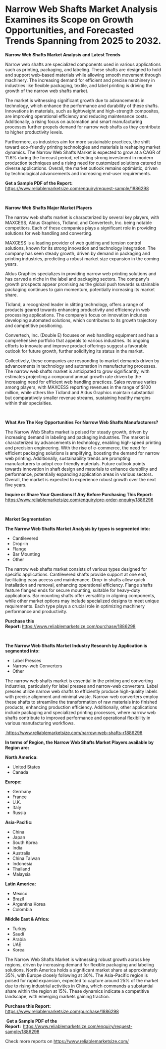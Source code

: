 <p><h1>Narrow Web Shafts Market Analysis Examines its Scope on Growth Opportunities, and Forecasted Trends Spanning from 2025 to 2032.</h1></p><p><strong>Narrow Web Shafts Market Analysis and Latest Trends</strong></p>
<p><p>Narrow web shafts are specialized components used in various applications such as printing, packaging, and labeling. These shafts are designed to hold and support web-based materials while allowing smooth movement through machinery. The increasing demand for efficient and precise machinery in industries like flexible packaging, textile, and label printing is driving the growth of the narrow web shafts market. </p><p>The market is witnessing significant growth due to advancements in technology, which enhance the performance and durability of these shafts. Innovations in materials, such as lightweight and high-strength composites, are improving operational efficiency and reducing maintenance costs. Additionally, a rising focus on automation and smart manufacturing processes further propels demand for narrow web shafts as they contribute to higher productivity levels.</p><p>Furthermore, as industries aim for more sustainable practices, the shift toward eco-friendly printing technologies and materials is reshaping market dynamics. The Narrow Web Shafts Market is expected to grow at a CAGR of 11.6% during the forecast period, reflecting strong investment in modern production techniques and a rising need for customized solutions catered to diverse applications. Overall, the market outlook remains optimistic, driven by technological advancements and increasing end-user requirements.</p></p>
<p><strong>Get a Sample PDF of the Report:&nbsp;</strong> <a href="https://www.reliablemarketsize.com/enquiry/request-sample/1886298?utm_campaign=2461&utm_medium=2&utm_source=Github&utm_content=ia&utm_term=11042025&utm_id=narrow-web-shafts">https://www.reliablemarketsize.com/enquiry/request-sample/1886298</a></p>
<p>&nbsp;</p>
<p><strong>Narrow Web Shafts Major Market Players</strong></p>
<p><p>The narrow web shafts market is characterized by several key players, with MAXCESS, Aldus Graphics, Tidland, and Convertech, Inc. being notable competitors. Each of these companies plays a significant role in providing solutions for web handling and converting.</p><p>MAXCESS is a leading provider of web guiding and tension control solutions, known for its strong innovation and technology integration. The company has seen steady growth, driven by demand in packaging and printing industries, predicting a robust market size expansion in the coming years.</p><p>Aldus Graphics specializes in providing narrow web printing solutions and has carved a niche in the label and packaging sectors. The company's growth prospects appear promising as the global push towards sustainable packaging continues to gain momentum, potentially increasing its market share.</p><p>Tidland, a recognized leader in slitting technology, offers a range of products geared towards enhancing productivity and efficiency in web processing applications. The company’s focus on innovation includes developing automated solutions, which contributes to its growth trajectory and competitive positioning.</p><p>Convertech, Inc. (Double E) focuses on web handling equipment and has a comprehensive portfolio that appeals to various industries. Its ongoing efforts to innovate and improve product offerings suggest a favorable outlook for future growth, further solidifying its status in the market.</p><p>Collectively, these companies are responding to market demands driven by advancements in technology and automation in manufacturing processes. The narrow web shafts market is anticipated to grow significantly, with estimates projecting a compound annual growth rate driven by the increasing need for efficient web handling practices. Sales revenue varies among players, with MAXCESS reporting revenues in the range of $100 million, while others like Tidland and Aldus Graphics maintain substantial but comparatively smaller revenue streams, sustaining healthy margins within their specialties.</p></p>
<p>&nbsp;</p>
<p><strong>What Are The Key Opportunities For Narrow Web Shafts Manufacturers?</strong></p>
<p><p>The Narrow Web Shafts market is poised for steady growth, driven by increasing demand in labeling and packaging industries. The market is characterized by advancements in technology, enabling high-speed printing and precision engineering. With the rise of e-commerce, the need for efficient packaging solutions is amplifying, boosting the demand for narrow web printing. Additionally, sustainability trends are prompting manufacturers to adopt eco-friendly materials. Future outlook points towards innovation in shaft design and materials to enhance durability and performance, potentially expanding application areas in various sectors. Overall, the market is expected to experience robust growth over the next five years.</p></p>
<p><strong>Inquire or Share Your Questions If Any Before Purchasing This Report:</strong> <a href="https://www.reliablemarketsize.com/enquiry/pre-order-enquiry/1886298?utm_campaign=2461&utm_medium=2&utm_source=Github&utm_content=ia&utm_term=11042025&utm_id=narrow-web-shafts">https://www.reliablemarketsize.com/enquiry/pre-order-enquiry/1886298</a></p>
<p>&nbsp;</p>
<p><strong>Market Segmentation</strong></p>
<p><strong>The Narrow Web Shafts Market Analysis by types is segmented into:</strong></p>
<p><ul><li>Cantilevered</li><li>Drop-in</li><li>Flange</li><li>Bar Mounting</li><li>Other</li></ul></p>
<p><p>The narrow web shafts market consists of various types designed for specific applications. Cantilevered shafts provide support at one end, facilitating easy access and maintenance. Drop-in shafts allow quick installation and removal, enhancing operational efficiency. Flange shafts feature flanged ends for secure mounting, suitable for heavy-duty applications. Bar mounting shafts offer versatility in aligning components, while other market options may include specialized designs to meet unique requirements. Each type plays a crucial role in optimizing machinery performance and productivity.</p></p>
<p><strong>Purchase this Report:&nbsp;</strong><a href="https://www.reliablemarketsize.com/purchase/1886298?utm_campaign=2461&utm_medium=2&utm_source=Github&utm_content=ia&utm_term=11042025&utm_id=narrow-web-shafts">https://www.reliablemarketsize.com/purchase/1886298</a></p>
<p>&nbsp;</p>
<p><strong>The Narrow Web Shafts Market Industry Research by Application is segmented into:</strong></p>
<p><ul><li>Label Presses</li><li>Narrow-web Converters</li><li>Other</li></ul></p>
<p><p>The narrow web shafts market is essential in the printing and converting industries, particularly for label presses and narrow-web converters. Label presses utilize narrow web shafts to efficiently produce high-quality labels with precise alignment and minimal waste. Narrow-web converters employ these shafts to streamline the transformation of raw materials into finished products, enhancing production efficiency. Additionally, other applications include packaging and specialized printing processes, where narrow web shafts contribute to improved performance and operational flexibility in various manufacturing workflows.</p></p>
<p><a href="https://www.reliablemarketsize.com/narrow-web-shafts-r1886298?utm_campaign=2461&utm_medium=2&utm_source=Github&utm_content=ia&utm_term=11042025&utm_id=narrow-web-shafts">&nbsp;https://www.reliablemarketsize.com/narrow-web-shafts-r1886298</a></p>
<p><strong>In terms of Region, the Narrow Web Shafts Market Players available by Region are:</strong></p>
<p>
    <p> <strong> North America: </strong>
        <ul>
            <li>United States</li>
            <li>Canada</li>
        </ul>
        </p> 
    <p> <strong> Europe: </strong>
        <ul>
            <li>Germany</li>
            <li>France</li>
            <li>U.K.</li>
            <li>Italy</li>
            <li>Russia</li>
        </ul>
        </p> 
    <p> <strong> Asia-Pacific: </strong>
        <ul>
            <li>China</li>
            <li>Japan</li>
            <li>South Korea</li>
            <li>India</li>
            <li>Australia</li>
            <li>China Taiwan</li>
            <li>Indonesia</li>
            <li>Thailand</li>
            <li>Malaysia</li>
        </ul>
        </p> 
    <p> <strong> Latin America: </strong>
        <ul>
            <li>Mexico</li>
            <li>Brazil</li>
            <li>Argentina Korea</li>
            <li>Colombia</li>
        </ul>
        </p> 
    <p> <strong> Middle East & Africa: </strong>
        <ul>
            <li>Turkey</li>
            <li>Saudi</li>
            <li>Arabia</li>
            <li>UAE</li>
            <li>Korea</li>
        </ul>
    </p>
    </p>
<p><p>The Narrow Web Shafts Market is witnessing robust growth across key regions, driven by increasing demand for flexible packaging and labeling solutions. North America holds a significant market share at approximately 35%, with Europe closely following at 30%. The Asia-Pacific region is poised for rapid expansion, expected to capture around 25% of the market due to rising industrial activities in China, which commands a substantial share within the region at 15%. These dynamics indicate a competitive landscape, with emerging markets gaining traction.</p></p>
<p><strong>Purchase this Report: </strong><a href="https://www.reliablemarketsize.com/purchase/1886298?utm_campaign=2461&utm_medium=2&utm_source=Github&utm_content=ia&utm_term=11042025&utm_id=narrow-web-shafts">https://www.reliablemarketsize.com/purchase/1886298</a></p>
<p>&nbsp;<strong>Get a Sample PDF of the Report:&nbsp;&nbsp;</strong><a href="https://www.reliablemarketsize.com/enquiry/request-sample/1886298?utm_campaign=2461&utm_medium=2&utm_source=Github&utm_content=ia&utm_term=11042025&utm_id=narrow-web-shafts">https://www.reliablemarketsize.com/enquiry/request-sample/1886298</a></p>
<p><strong></strong></p>
<p>Check more reports on <a href="https://www.reliablemarketsize.com/?utm_campaign=2461&utm_medium=2&utm_source=Github&utm_content=ia&utm_term=11042025&utm_id=narrow-web-shafts">https://www.reliablemarketsize.com/</a></p>